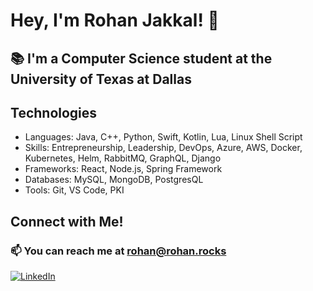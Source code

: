 # Hey, I'm Rohan Jakkal! 👋

## 📚 I'm a Computer Science student at the University of Texas at Dallas

## Technologies

- Languages: Java, C++, Python, Swift, Kotlin, Lua, Linux Shell Script
- Skills: Entrepreneurship, Leadership, DevOps, Azure, AWS, Docker, Kubernetes, Helm, RabbitMQ, GraphQL, Django
- Frameworks: React, Node.js, Spring Framework
- Databases: MySQL, MongoDB, PostgresQL
- Tools: Git, VS Code, PKI

## Connect with Me!
### 📫 You can reach me at rohan@rohan.rocks
[![LinkedIn](https://img.shields.io/badge/LinkedIn-Connect-blue)](https://www.linkedin.com/in/rohan-jakkal/)

